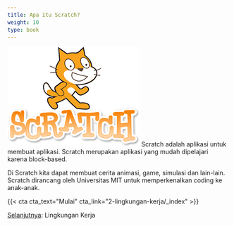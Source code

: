 ```yaml
---
title: Apa itu Scratch?
weight: 10
type: book
---
```


![](images/scratch-logo.png)
Scratch adalah aplikasi untuk membuat aplikasi. Scratch merupakan aplikasi yang mudah dipelajari karena block-based.

Di Scratch kita dapat membuat cerita animasi, game, simulasi dan lain-lain.
Scratch dirancang oleh Universitas MIT untuk memperkenalkan coding ke anak-anak.

{{< cta cta_text="Mulai" cta_link="2-lingkungan-kerja/_index" >}}

<a href="../2-lingkungan-kerja">Selanjutnya</a>: Lingkungan Kerja
